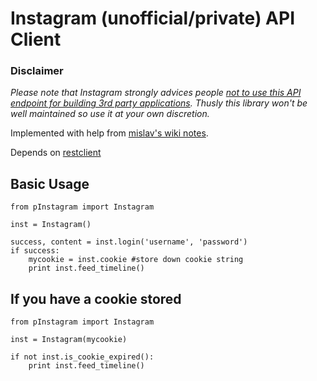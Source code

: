 Instagram (unofficial/private) API Client
=========================================

### Disclaimer
*Please note that Instagram strongly advices people [not to use this API endpoint for building 3rd party applications](http://www.quora.com/Instagram-told-3rd-Party-developers-today-to-stop-using-their-site-data-shutting-down-Followgram-and-possibly-others-Was-this-the-right-move-to-make-for-users). Thusly this library won't be well maintained so use it at your own discretion.*

Implemented with help from [mislav's wiki notes](https://github.com/mislav/instagram/wiki/).

Depends on [restclient](http://pypi.python.org/pypi/restclient/)

Basic Usage
-----------

    from pInstagram import Instagram

    inst = Instagram()

    success, content = inst.login('username', 'password')
    if success:
        mycookie = inst.cookie #store down cookie string
        print inst.feed_timeline()

If you have a cookie stored
---------------------------

    from pInstagram import Instagram

    inst = Instagram(mycookie)

    if not inst.is_cookie_expired():
        print inst.feed_timeline()